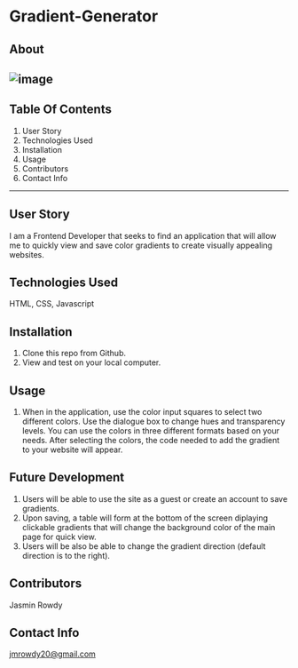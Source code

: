 
# Gradient-Generator
## About
![image](https://user-images.githubusercontent.com/58674083/88442088-26c4f880-cde1-11ea-92bc-b19eb3a51394.png)
--------------------------
## Table Of Contents
1. User Story
2. Technologies Used
3. Installation
4. Usage
5. Contributors
6. Contact Info
----------------------------
## User Story
I am a Frontend Developer that seeks to find an application that will allow me to quickly view and save color gradients to create visually appealing websites.
## Technologies Used
HTML, CSS, Javascript
## Installation
1. Clone this repo from Github.
2. View and test on your local computer.
## Usage
1. When in the application, use the color input squares to select two different colors. Use the dialogue box to change hues and transparency levels. You can use the colors in three different formats based on your needs. After selecting the colors, the code needed to add the gradient to your website will appear.
## Future Development
1. Users will be able to use the site as a guest or create an account to save gradients.
2. Upon saving, a table will form at the bottom of the screen diplaying clickable gradients that will change the background color of the main page for quick view.
3. Users will be also be able to change the gradient direction (default direction is to the right).
## Contributors
Jasmin Rowdy
## Contact Info
jmrowdy20@gmail.com
